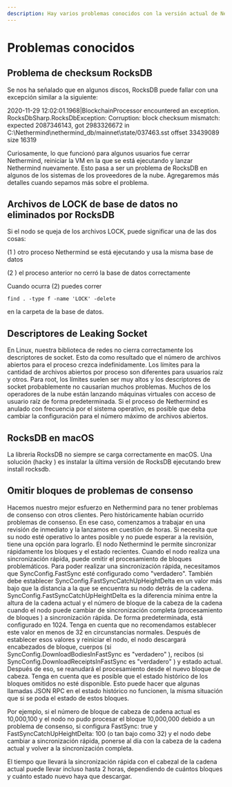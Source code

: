```yaml
---
description: Hay varios problemas conocidos con la versión actual de Nethermind
---
```


# Problemas conocidos

## Problema de checksum RocksDB

Se nos ha señalado que en algunos discos, RocksDB puede fallar con una excepción similar a la siguiente:

2020-11-29 12:02:01.1968\|BlockchainProcessor encountered an exception. RocksDbSharp.RocksDbException: Corruption: block checksum mismatch: expected 2087346143, got 2983326672 in C:\Nethermind\nethermind\_db/mainnet\state/037463.sst offset 33439089 size 16319

Curiosamente, lo que funcionó para algunos usuarios fue cerrar Nethermind, reiniciar la VM en la que se está ejecutando y lanzar Nethermind nuevamente. Esto pasa a ser un problema de RocksDB en algunos de los sistemas de los proveedores de la nube. Agregaremos más detalles cuando sepamos más sobre el problema.

## Archivos de LOCK de base de datos no eliminados por RocksDB

Si el nodo se queja de los archivos LOCK, puede significar una de las dos cosas:

 \(1 \) otro proceso Nethermind se está ejecutando y usa la misma base de datos

\(2 \) el proceso anterior no cerró la base de datos correctamente

Cuando ocurra \(2\) puedes correr

`find . -type f -name 'LOCK' -delete`

en la carpeta de la base de datos.

## Descriptores de Leaking Socket

En Linux, nuestra biblioteca de redes no cierra correctamente los descriptores de socket. Esto da como resultado que el número de archivos abiertos para el proceso crezca indefinidamente. Los límites para la cantidad de archivos abiertos por proceso son diferentes para usuarios raíz y otros. Para root, los límites suelen ser muy altos y los descriptores de socket probablemente no causarían muchos problemas. Muchos de los operadores de la nube están lanzando máquinas virtuales con acceso de usuario raíz de forma predeterminada. Si el proceso de Nethermind es anulado con frecuencia por el sistema operativo, es posible que deba cambiar la configuración para el número máximo de archivos abiertos.

## RocksDB en macOS

La libreria RocksDB no siempre se carga correctamente en macOS. Una solución  \(hacky \) es instalar la última versión de RocksDB ejecutando brew install rocksdb.

## Omitir bloques de problemas de consenso

Hacemos nuestro mejor esfuerzo en Nethermind para no tener problemas de consenso con otros clientes. Pero históricamente habían ocurrido problemas de consenso. En ese caso, comenzamos a trabajar en una revisión de inmediato y la lanzamos en cuestión de horas. Si necesita que su nodo esté operativo lo antes posible y no puede esperar a la revisión, tiene una opción para lograrlo. El nodo Nethermind le permite sincronizar rápidamente los bloques y el estado recientes. Cuando el nodo realiza una sincronización rápida, puede omitir el procesamiento de bloques problemáticos. Para poder realizar una sincronización rápida, necesitamos que SyncConfig.FastSync esté configurado como "verdadero". También debe establecer SyncConfig.FastSyncCatchUpHeightDelta en un valor más bajo que la distancia a la que se encuentra su nodo detrás de la cadena. SyncConfig.FastSyncCatchUpHeightDelta es la diferencia mínima entre la altura de la cadena actual y el número de bloque de la cabeza de la cadena cuando el nodo puede cambiar de sincronización completa  \(procesamiento de bloques \) a sincronización rápida. De forma predeterminada, está configurado en 1024. Tenga en cuenta que no recomendamos establecer este valor en menos de 32 en circunstancias normales. Después de establecer esos valores y reiniciar el nodo, el nodo descargará encabezados de bloque, cuerpos  \(si SyncConfig.DownloadBodiesInFastSync es "verdadero" \), recibos  \(si SyncConfig.DownloadReceiptsInFastSync es "verdadero" \) y estado actual. Después de eso, se reanudará el procesamiento desde el nuevo bloque de cabeza. Tenga en cuenta que es posible que el estado histórico de los bloques omitidos no esté disponible. Esto puede hacer que algunas llamadas JSON RPC en el estado histórico no funcionen, la misma situación que si se poda el estado de estos bloques.

Por ejemplo, si el número de bloque de cabeza de cadena actual es 10,000,100 y el nodo no pudo procesar el bloque 10,000,000 debido a un problema de consenso, si configura FastSync: true y FastSyncCatchUpHeightDelta: 100 \(o tan bajo como 32\) y el nodo debe cambiar a sincronización rápida, ponerse al día con la cabeza de la cadena actual y volver a la sincronización completa.

El tiempo que llevará la sincronización rápida con el cabezal de la cadena actual puede llevar incluso hasta 2 horas, dependiendo de cuántos bloques y cuánto estado nuevo haya que descargar.

